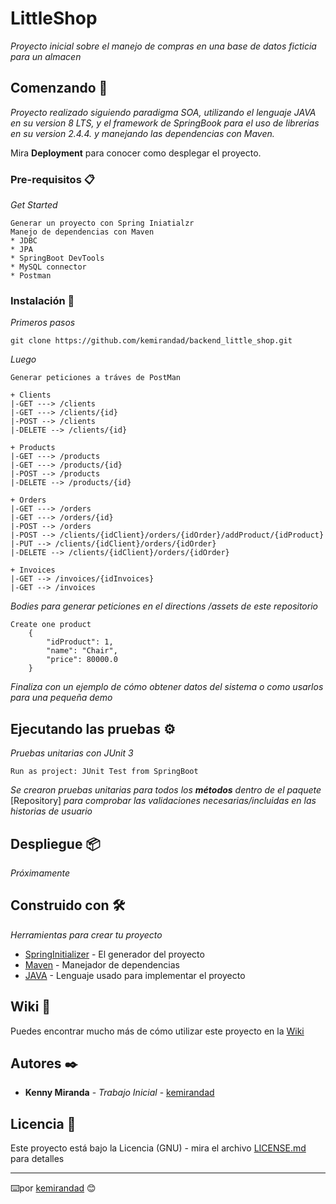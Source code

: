 # LittleShop

_Proyecto inicial sobre el manejo de compras en una base de datos ficticia para un almacen_

## Comenzando 🚀

_Proyecto realizado siguiendo paradigma SOA, utilizando el lenguaje JAVA en su version 8 LTS, y 
el framework de SpringBook para el uso de librerias en su version 2.4.4. y manejando las 
dependencias con Maven._

Mira **Deployment** para conocer como desplegar el proyecto.


### Pre-requisitos 📋

_Get Started_

```
Generar un proyecto con Spring Iniatialzr
Manejo de dependencias con Maven
* JDBC
* JPA
* SpringBoot DevTools
* MySQL connector
* Postman
```

### Instalación 🔧

_Primeros pasos_

```
git clone https://github.com/kemirandad/backend_little_shop.git
```

_Luego_

```
Generar peticiones a tráves de PostMan

+ Clients
|-GET ---> /clients
|-GET ---> /clients/{id}
|-POST --> /clients
|-DELETE --> /clients/{id}

+ Products
|-GET ---> /products
|-GET ---> /products/{id}
|-POST --> /products
|-DELETE --> /products/{id}

+ Orders
|-GET ---> /orders
|-GET ---> /orders/{id}
|-POST --> /orders
|-POST --> /clients/{idClient}/orders/{idOrder}/addProduct/{idProduct}
|-PUT --> /clients/{idClient}/orders/{idOrder}
|-DELETE --> /clients/{idClient}/orders/{idOrder}

+ Invoices
|-GET --> /invoices/{idInvoices}
|-GET --> /invoices
```

_Bodies para generar peticiones en el directions /assets de este repositorio_
```
Create one product
    {
        "idProduct": 1,
        "name": "Chair",
        "price": 80000.0
    }
```

_Finaliza con un ejemplo de cómo obtener datos del sistema o como usarlos para una pequeña demo_

## Ejecutando las pruebas ⚙️

_Pruebas unitarias con JUnit 3_
```
Run as project: JUnit Test from SpringBoot
```
_Se crearon pruebas unitarias para todos los **métodos** dentro de el paquete_ [Repository]
 _para comprobar las validaciones necesarias/incluidas en las historias de usuario_

## Despliegue 📦

_Próximamente_

## Construido con 🛠️

_Herramientas para crear tu proyecto_

* [SpringInitializer](https://start.spring.io/) - El generador del proyecto
* [Maven](https://maven.apache.org/) - Manejador de dependencias
* [JAVA](https://docs.oracle.com/en/java/) - Lenguaje usado para implementar el proyecto

## Wiki 📖

Puedes encontrar mucho más de cómo utilizar este proyecto en la [Wiki](https://github.com/kemirandad/backend_little_shop/blob/master/README.md)

## Autores ✒️

* **Kenny Miranda** - *Trabajo Inicial* - [kemirandad](https://github.com/kemirandad)

## Licencia 📄

Este proyecto está bajo la Licencia (GNU) - mira el archivo [LICENSE.md](LICENSE.md) para detalles


---
⌨️por [kemirandad](https://github.com/kemirandad) 😊